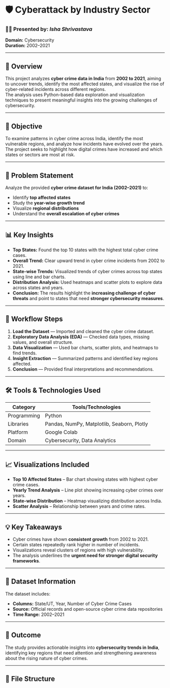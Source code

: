 # 🛡️ Cyberattack by Industry Sector

### 👩‍💻 Presented by: *Isha Shrivastava*  
**Domain:** Cybersecurity  
**Duration:** 2002–2021  

---

## 📘 Overview

This project analyzes **cyber crime data in India** from **2002 to 2021**, aiming to uncover trends, identify the most affected states, and visualize the rise of cyber-related incidents across different regions.  
The analysis uses Python-based data exploration and visualization techniques to present meaningful insights into the growing challenges of cybersecurity.

---

## 🎯 Objective

To examine patterns in cyber crime across India, identify the most vulnerable regions, and analyze how incidents have evolved over the years.  
The project seeks to highlight how digital crimes have increased and which states or sectors are most at risk.

---

## 🧠 Problem Statement

Analyze the provided **cyber crime dataset for India (2002–2021)** to:
- Identify **top affected states**  
- Study the **year-wise growth trend**  
- Visualize **regional distributions**  
- Understand the **overall escalation of cyber crimes**

---

## 📊 Key Insights

- **Top States:** Found the top 10 states with the highest total cyber crime cases.  
- **Overall Trend:** Clear upward trend in cyber crime incidents from 2002 to 2021.  
- **State-wise Trends:** Visualized trends of cyber crimes across top states using line and bar charts.  
- **Distribution Analysis:** Used heatmaps and scatter plots to explore data across states and years.  
- **Conclusion:** The results highlight the **increasing challenge of cyber threats** and point to states that need **stronger cybersecurity measures**.

---

## 🧩 Workflow Steps

1. **Load the Dataset** — Imported and cleaned the cyber crime dataset.  
2. **Exploratory Data Analysis (EDA)** — Checked data types, missing values, and overall structure.  
3. **Data Visualization** — Used bar charts, scatter plots, and heatmaps to find trends.  
4. **Insight Extraction** — Summarized patterns and identified key regions affected.  
5. **Conclusion** — Provided final interpretations and recommendations.

---

## 🛠️ Tools & Technologies Used

| Category | Tools/Technologies |
|-----------|--------------------|
| Programming | Python |
| Libraries | Pandas, NumPy, Matplotlib, Seaborn, Plotly |
| Platform | Google Colab |
| Domain | Cybersecurity, Data Analytics |

---

## 📈 Visualizations Included

- **Top 10 Affected States** – Bar chart showing states with highest cyber crime cases.  
- **Yearly Trend Analysis** – Line plot showing increasing cyber crimes over years.  
- **State-wise Distribution** – Heatmap visualizing distribution across India.  
- **Scatter Analysis** – Relationship between years and crime rates.

---

## 💡 Key Takeaways

- Cyber crimes have shown **consistent growth** from 2002 to 2021.  
- Certain states repeatedly rank higher in number of incidents.  
- Visualizations reveal clusters of regions with high vulnerability.  
- The analysis underlines the **urgent need for stronger digital security frameworks**.

---

## 🧾 Dataset Information

The dataset includes:
- **Columns:** State/UT, Year, Number of Cyber Crime Cases  
- **Source:** Official records and open-source cyber crime data repositories  
- **Time Range:** 2002–2021  

---

## 🚀 Outcome

The study provides actionable insights into **cybersecurity trends in India**, identifying key regions that need attention and strengthening awareness about the rising nature of cyber crimes.

---

## 📂 File Structure

